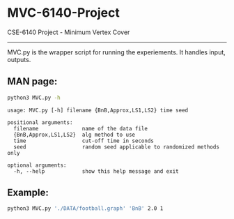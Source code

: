 # MVC-6140-Project
CSE-6140 Project - Minimum Vertex Cover

---

MVC.py is the wrapper script for running the experiements. It handles input, outputs. 

## MAN page:
```bash
python3 MVC.py -h
```

```
usage: MVC.py [-h] filename {BnB,Approx,LS1,LS2} time seed

positional arguments:
  filename              name of the data file
  {BnB,Approx,LS1,LS2}  alg method to use
  time                  cut-off time in seconds
  seed                  random seed applicable to randomized methods only

optional arguments:
  -h, --help            show this help message and exit
```

## Example:

```zsh
python3 MVC.py './DATA/football.graph' 'BnB' 2.0 1  
```
